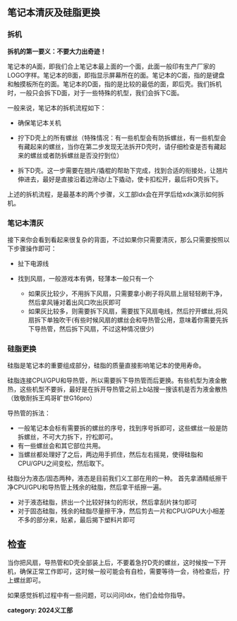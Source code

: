 ## 笔记本清灰及硅脂更换

### 拆机
**拆机的第一要义：不要大力出奇迹！**

笔记本的A面，即我们合上笔记本最上面的一个面，此面一般印有生产厂家的LOGO字样。笔记本的B面，即指显示屏幕所在的面。笔记本的C面，指的是键盘和触摸板所在的面。笔记本的D面，指的是比较的最低的面，即后壳。我们拆机时，一般只会拆下D面，对于一些特殊的机型，我们会拆下C面。

一般来说，笔记本的拆机流程如下：
- 确保笔记本关机

- 拧下D壳上的所有螺丝（特殊情况：有一些机型会有防拆螺丝，有一些机型会有藏起来的螺丝，当你在第二步发现无法拆开D壳时，请仔细检查是否有藏起来的螺丝或者防拆螺丝是否没拧到位）
  
- 拆下D壳。这一步需要在翘片/撬棍的帮助下完成，找到合适的衔接处，让翘片伸进去，最好是直接沿着边滑动/上下撬动，使卡扣松开，最后将D壳拆下。

上述的拆机流程，是最基本的两个步骤，义工部ldx会在开学后给xdx演示如何拆机。

### 笔记本清灰
接下来你会看到看起来很复杂的背面，不过如果你只需要清灰，那么只需要按照以下步骤操作即可：
- 扯下电源线

- 找到风扇，一般游戏本有俩，轻薄本一般只有一个
  - 如果灰比较少，不用拆下风扇，只需要拿小刷子将风扇上层轻轻刷干净，然后拿风锤对着出风口吹出灰即可
  - 如果灰比较多，则需要拆下风扇，需要拔下风扇电线，然后拧开螺丝,将风扇拆下单独吹干(有些时候风扇的螺丝会和导热管公用，意味着你需要先拆下导热管，然后拆下风扇，不过这种情况很少)

### 硅脂更换
硅脂是笔记本的重要组成部分，硅脂的质量直接影响笔记本的使用寿命。

硅脂连接CPU/GPU和导热管，所以需要拆下导热管而后更换。有些机型为液金散热，这些机型不要拆，最好是在拆开导热管之前上b站搜一搜该机是否为液金散热（致敬耐拆王鸡哥旷世G16pro）

导热管的拆法：
- 一般笔记本会标有需要拆的螺丝的序号，找到序号拆即可，这些螺丝一般是防拆螺丝，不可大力拆下，拧松即可。
- 有一些螺丝会和其它部位共用。
- 当螺丝都处理好了之后，两边用手抓住，然后左右摇晃，使得硅脂和CPU/GPU之间变松，然后取下。


硅脂分为液态/固态两种，液态是目前我们义工部在用的一种。
首先拿酒精纸擦干净CPU/GPU和导热管上残余的硅脂，然后拿干纸擦一遍。
- 对于液态硅脂，挤出一个比较好抹匀的形状，然后拿刮片抹匀即可
- 对于固态硅脂，残余的硅脂尽量擦干净，然后剪去一片和CPU/GPU大小相差不多的部分来，贴紧，最后揭下塑料片即可

## 检查
当你把风扇，导热管和D壳全部装上后，不要着急拧D壳的螺丝，这时候按一下开机，确保正常工作即可，这时候一般可能会有自检，需要等待一会，待检查后，拧上螺丝即可。

如果感觉拆机过程中有一些问题，可以问问ldx，他们会给你指导。








**category: 2024义工部**
